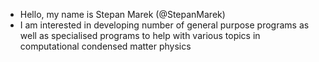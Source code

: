 - Hello, my name is Stepan Marek (@StepanMarek)
- I am interested in developing number of general purpose
  programs as well as specialised programs to help with
  various topics in computational condensed matter physics
